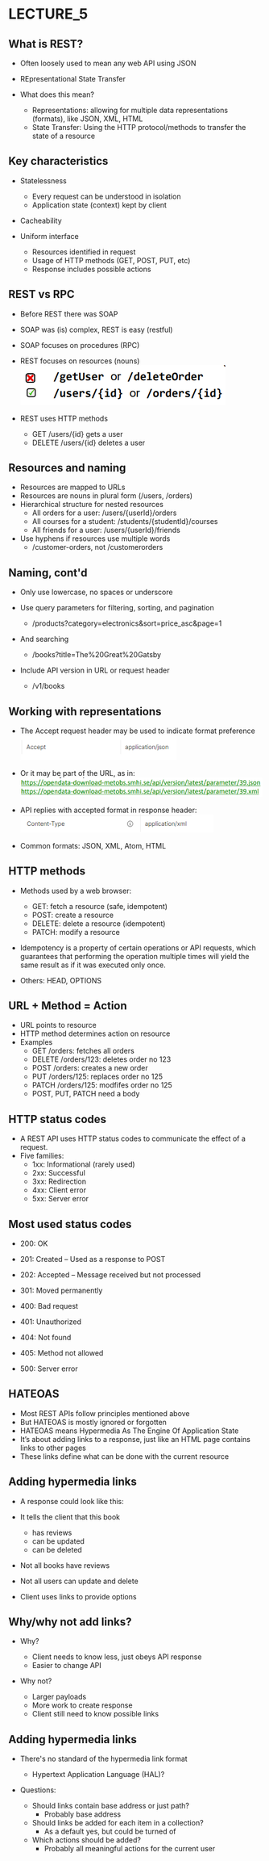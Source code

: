 # LECTURE_5

## What is REST?
- Often loosely used to mean any web API using JSON

- REpresentational State Transfer
- What does this mean?
    - Representations: allowing for multiple data representations (formats), like JSON, XML, HTML
    - State Transfer: Using the HTTP protocol/methods to transfer the state of a resource

## Key characteristics
- Statelessness
    - Every request can be understood in isolation
    - Application state (context) kept by client

- Cacheability
- Uniform interface
    - Resources identified in request
    - Usage of HTTP methods (GET, POST, PUT, etc)
    - Response includes possible actions

## REST vs RPC
- Before REST there was SOAP
- SOAP was (is) complex, REST is easy (restful)
- SOAP focuses on procedures (RPC)
- REST focuses on resources (nouns) 
![alt text](image-1.png)

- REST uses HTTP methods
    - GET /users/{id} gets a user
    - DELETE /users/{id} deletes a user

## Resources and naming
- Resources are mapped to URLs
- Resources are nouns in plural form (/users, /orders)
- Hierarchical structure for nested resources
    - All orders for a user: /users/{userId}/orders
    - All courses for a student: /students/{studentId}/courses
    - All friends for a user: /users/{userId}/friends
- Use hyphens if resources use multiple words
    - /customer-orders, not /customerorders

## Naming, cont'd
- Only use lowercase, no spaces or underscore
- Use query parameters for filtering, sorting, and pagination
    - /products?category=electronics&sort=price_asc&page=1
- And searching
    - /books?title=The%20Great%20Gatsby

- Include API version in URL or request header
    - /v1/books

## Working with representations
- The Accept request header may be used to indicate format preference
![alt text](image-2.png)

- Or it may be part of the URL, as in:
![alt text](image-3.png)

- API replies with accepted format in response header:
![alt text](image-4.png)

- Common formats: JSON, XML, Atom, HTML

## HTTP methods
- Methods used by a web browser:
    - GET: fetch a resource (safe, idempotent)
    - POST: create a resource
    - DELETE: delete a resource (idempotent)
    - PATCH: modify a resource

- Idempotency is a property of certain operations or API requests, which guarantees that performing the operation multiple times will yield the same result as if it was executed only once.
- Others: HEAD, OPTIONS

## URL + Method = Action
- URL points to resource
- HTTP method determines action on resource
- Examples
    - GET /orders: fetches all orders
    - DELETE /orders/123: deletes order no 123
    - POST /orders: creates a new order
    - PUT /orders/125: replaces order no 125
    - PATCH /orders/125: modfifes order no 125
    - POST, PUT, PATCH need a body

## HTTP status codes
- A REST API uses HTTP status codes to communicate the effect of a request.
-  Five families:
    - 1xx: Informational (rarely used)
    - 2xx: Successful
    - 3xx: Redirection
    - 4xx: Client error
    - 5xx: Server error

## Most used status codes
- 200: OK

- 201: Created – Used as a response to POST
- 202: Accepted – Message received but not processed
- 301: Moved permanently
- 400: Bad request
- 401: Unauthorized
- 404: Not found
- 405: Method not allowed
- 500: Server error

## HATEOAS
- Most REST APIs follow principles mentioned above
- But HATEOAS is mostly ignored or forgotten
- HATEOAS means Hypermedia As The Engine Of Application State
- It’s about adding links to a response, just like an HTML page contains links to other pages
- These links define what can be done with the current resource

## Adding hypermedia links
- A response could look like this:

- It tells the client that this book
    - has reviews
    - can be updated
    - can be deleted
- Not all books have reviews
- Not all users can update and delete
- Client uses links to provide options

## Why/why not add links?
- Why?
    - Client needs to know less, just obeys API response
    - Easier to change API

- Why not?
    - Larger payloads
    - More work to create response
    - Client still need to know possible links

## Adding hypermedia links
- There's no standard of the hypermedia link format
    - Hypertext Application Language (HAL)?

- Questions:
    - Should links contain base address or just path?
        - Probably base address
    - Should links be added for each item in a collection?
        - As a default yes, but could be turned of
    - Which actions should be added?
        - Probably all meaningful actions for the current user